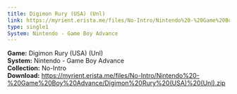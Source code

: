 ```yaml
---
title: Digimon Rury (USA) (Unl)
link: https://myrient.erista.me/files/No-Intro/Nintendo%20-%20Game%20Boy%20Advance/Digimon%20Rury%20(USA)%20(Unl).zip
type: single1
System: Nintendo - Game Boy Advance
---
```

<b>Game:</b> Digimon Rury (USA) (Unl)<br>
<b>System:</b> Nintendo - Game Boy Advance<br>
<b>Collection:</b> No-Intro<br>
<b>Download:</b> https://myrient.erista.me/files/No-Intro/Nintendo%20-%20Game%20Boy%20Advance/Digimon%20Rury%20(USA)%20(Unl).zip